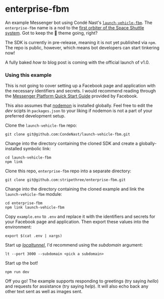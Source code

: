 # enterprise-fbm
An example Messenger bot using Condé Nast's [`launch-vehicle-fbm`]. The `enterprise-fbm` name is a nod to the [first orbiter of the Space Shuttle system]. Got to keep the 🚀 theme going, right?

[first orbiter of the Space Shuttle system]: https://en.wikipedia.org/wiki/Space_Shuttle_Enterprise

[`launch-vehicle-fbm`]: https://github.com/CondeNast/launch-vehicle-fbm

The SDK is currently in pre-release, meaning it is not yet published via `npm`. The repo is public, however, which means bot developers can start tinkering now!

A fully baked _how to_ blog post is coming with the official launch of v1.0.

### Using this example

This is not going to cover setting up a Facebook page and application with the necessary identifiers and secrets. I would recommend reading through the [Messenger Platform Quick Start Guide] provided by Facebook.

This also assumes that [nodemon] is installed globally. Feel free to edit the _dev_ scipts in `packages.json` to your liking if nodemon is not a part of your preferred development setup.

Clone the `launch-vehicle-fbm` repo:
```shell
git clone git@github.com:CondeNast/launch-vehicle-fbm.git
```

Change into the directory containing the cloned SDK and create a globally-installed symbolic link:
```shell
cd launch-vehicle-fbm
npm link
```

Clone this repo, `enterprise-fbm` repo into a separate directory:
```shell
git clone git@github.com:stripethree/enterprise-fbm.git
```

Change into the directory containing the cloned
example and link the `launch-vehicle-fbm` module:
```shell
cd enterprise-fbm
npm link launch-vehicle-fbm
```

Copy `example.env` to `.env` and replace it with the identifiers and secrets for your Facebook page and application. Then export these values into the environment:
```shell
export $(cat .env | xargs)
```

Start up [_localtunnel_], I'd recommend using the _subdomain_ argument:
```shell
lt --port 3000 --subdomain <pick a subdomain>
```

Start up the bot!
```shell
npm run dev
```

Off you go! The example supports responding to greetings (try saying _hello_) and requests for assistance (try saying _help_). It will also echo back any other text sent as well as images sent.

[_localtunnel_]: https://github.com/localtunnel/localtunnel
[Messenger Platform Quick Start Guide]: https://developers.facebook.com/docs/messenger-platform/guides/quick-start
[nodemon]: https://github.com/remy/nodemon

